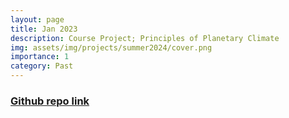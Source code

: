 ```yaml
---
layout: page
title: Jan 2023
description: Course Project; Principles of Planetary Climate
img: assets/img/projects/summer2024/cover.png
importance: 1
category: Past
---
```


###  [Github repo link](https://github.com/mogeraditya/man-vs-BirdNet-summer-2024)